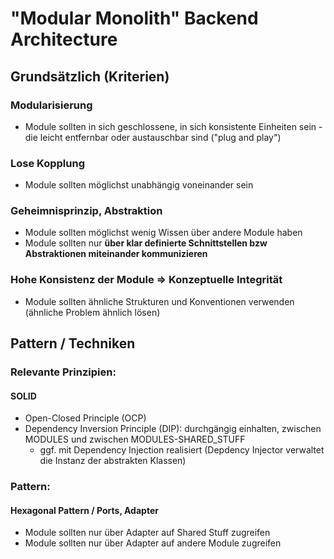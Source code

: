 # "Modular Monolith" Backend Architecture
## Grundsätzlich (Kriterien)

### Modularisierung
* Module sollten in sich geschlossene, in sich konsistente Einheiten sein - die leicht entfernbar oder austauschbar sind ("plug and play")

### Lose Kopplung
* Module sollten möglichst unabhängig voneinander sein

### Geheimnisprinzip, Abstraktion
* Module sollten möglichst wenig Wissen über andere Module haben
* Module sollten nur **über klar definierte Schnittstellen bzw Abstraktionen miteinander kommunizieren**

### Hohe Konsistenz der Module => Konzeptuelle Integrität
* Module sollten ähnliche Strukturen und Konventionen verwenden (ähnliche Problem ähnlich lösen)

## Pattern / Techniken

### Relevante Prinzipien:
#### SOLID
* Open-Closed Principle (OCP)
* Dependency Inversion Principle (DIP): durchgängig einhalten, zwischen MODULES und zwischen MODULES-SHARED_STUFF
  * ggf. mit Dependency Injection realisiert (Depdency Injector verwaltet die Instanz der abstrakten Klassen)

### Pattern:
#### Hexagonal Pattern / Ports, Adapter
* Module sollten nur über Adapter auf Shared Stuff zugreifen
* Module sollten nur über Adapter auf andere Module zugreifen
